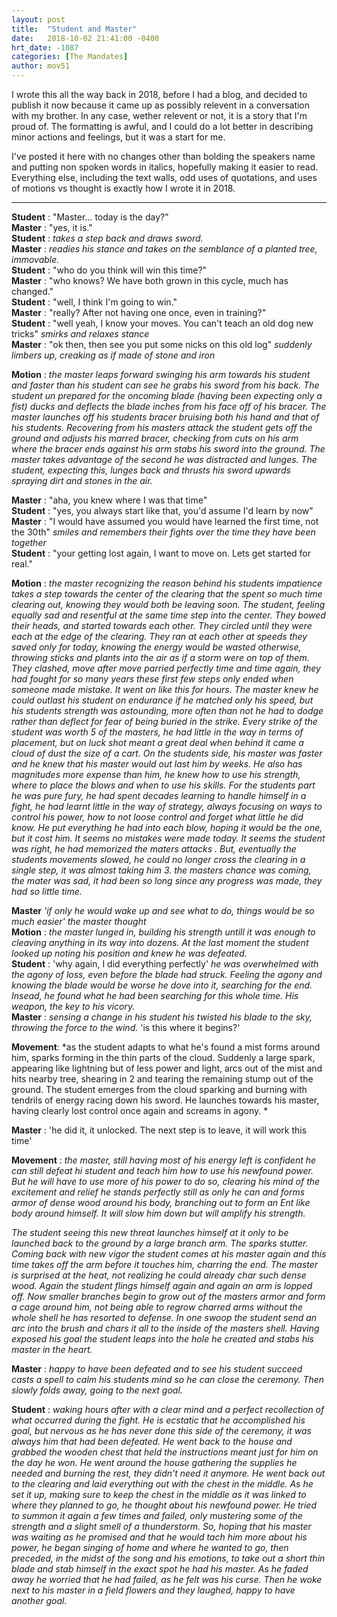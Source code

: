```yaml
---
layout: post
title:  "Student and Master"
date:   2018-10-02 21:41:00 -0400
hrt_date: -1087
categories: [The Mandates]
author: mov51
---
```

I wrote this all the way back in 2018, before I had a blog, and decided to publish it now because it came up as possibly relevent in a conversation with my brother. In any case, wether relevent or not, it is a story that I'm proud of. The formatting is awful, and I could do a lot better in describing minor actions and feelings, but it was a start for me.  

I've posted it here with no changes other than bolding the speakers name and putting non spoken words in italics, hopefully making it easier to read. Everything else, including the text walls, odd uses of quotations, and uses of motions vs thought is exactly how I wrote it in 2018. 

---

**Student** : "Master… today is the day?"  
**Master** : "yes, it is."  
**Student** : *takes a step back and draws sword.*  
**Master** : *readies his stance and takes on the semblance of a planted tree, immovable.*  
**Student** : "who do you think will win this time?"  
**Master** : "who knows? We have both grown in this cycle, much has changed."  
**Student** : "well, I think I'm going to win."  
**Master** : "really? After not having one once, even in training?"  
**Student** : "well yeah, I know your moves. You can't teach an old dog new tricks" *smirks and relaxes stance*  
**Master** : "ok then, then see you put some nicks on this old log" *suddenly limbers up, creaking as if made of stone and iron*  

**Motion** : *the master leaps forward swinging his arm towards his student and faster than his student can see he grabs his sword from his back. The student un prepared for the oncoming blade (having been expecting only a fist) ducks and deflects the blade inches from his face off of his bracer. The master launches off his students bracer bruising both his hand and that of his students. Recovering from his masters attack the student gets off the ground and adjusts his marred bracer, checking from cuts on his arm where the bracer ends against his arm stabs his sword into the ground. The master takes advantage of the second he was distracted and lunges. The student, expecting this, lunges back and thrusts his sword upwards spraying dirt and stones in the air.*

**Master** : "aha, you knew where I was that time"  
**Student** : "yes, you always start like that, you'd assume I'd learn by now"  
**Master** : "I would have assumed you would have learned the first time, not the 30th" *smiles and remembers their fights over the time they have been together*  
**Student** : "your getting lost again, I want to move on. Lets get started for real."  

**Motion** : *the master recognizing the reason behind his students impatience takes a step towards the center of the clearing that the spent so much time clearing out, knowing they would both be leaving soon. The student, feeling equally sad and resentful at the same time step into the center. They bowed their heads, and started towards each other. They circled until they were each at the edge of the clearing. They ran at each other at speeds they saved only for today, knowing the energy would be wasted otherwise, throwing sticks and plants into the air as if a storm were on top of them. They clashed, move after move parried perfectly time and time again, they had fought for so many years these first few steps only ended when someone made mistake. It went on like this for hours. The master knew he could outlast his student on endurance if he matched only his speed, but his students strength was astounding, more often than not he had to dodge rather than deflect for fear of being buried in the strike. Every strike of the student was worth 5 of the masters, he had little in the way in terms of placement, but on luck shot meant a great deal when behind it came a cloud of dust the size of a cart. On the students side, his master was faster and he knew that his master would out last him by weeks. He also has magnitudes more expense than him, he knew how to use his strength, where to place the blows and when to use his skills. For the students part he was pure fury, he had spent decades learning to handle himself in a fight, he had learnt little in the way of strategy, always focusing on ways to control his power, how to not loose control and forget what little he did know. He put everything he had into each blow, hoping it would be the one, but it cost him. It seems no mistakes were made today. It seems the student was right, he had memorized the maters attacks . But, eventually the students movements slowed, he could no longer cross the clearing in a single step, it was almost taking him 3. the masters chance was coming, the mater was sad, it had been so long since any progress was made, they had so little time.*

**Master** *'if only he would wake up and see what to do, things would be so much easier' the master thought*  
**Motion** : *the master lunged in, building his strength untill it was enough to cleaving anything in its way into dozens. At the last moment the student looked up noting his position and knew he was defeated.*  
**Student** : 'why again, I did everything perfectly' *he was overwhelmed with the agony of loss, even before the blade had struck. Feeling the agony and knowing the blade would be worse he dove into it, searching for the end. Insead, he found what he had been searching for this whole time. His weapon, the key to his vicory.*  
**Master** : *sensing a change in his student his twisted his blade to the sky, throwing the force to the wind.* 'is this where it begins?'  

**Movement**: *as the student adapts to what he's found a mist forms around him, sparks forming in the thin parts of the cloud. Suddenly a large spark, appearing like lightning but of less power and light, arcs out of the mist and hits nearby tree, shearing in 2 and tearing the remaining stump out of the ground. The student emerges from the cloud sparking and burning with tendrils of energy racing down his sword. He launches towards his master, having clearly lost control once again and screams in agony. *

**Master** : 'he did it, it unlocked. The next step is to leave, it will work this time'  

**Movement** : *the master, still having most of his energy left is confident he can still defeat hi student and teach him how to use his newfound power. But he will have to use more of his power to do so, clearing his mind of the excitement and relief he stands perfectly still as only he can and forms armor of dense wood around his body, branching out to form an Ent like body around himself. It will slow him down but will amplify his strength.*  

*The student seeing this new threat launches himself at it only to be launched back to the ground by a large branch arm. The sparks stutter. Coming back with new vigor the student comes at his master again and this time takes off the arm before it touches him, charring the end. The master is surprised at the heat, not realizing he could already char such dense wood. Again the student flings himself again and again an arm is lopped off. Now smaller branches begin to grow out of the masters armor and form a cage around him, not being able to regrow charred arms without the whole shell he has resorted to defense. In one swoop the student send an arc into the brush and chars it all to the inside of the masters shell. Having exposed his goal the student leaps into the hole he created and stabs his master in the heart.*  

**Master** : *happy to have been defeated and to see his student succeed casts a spell to calm his students mind so he can close the ceremony. Then slowly folds away, going to the next goal.*  

**Student** : *waking hours after with a clear mind and a perfect recollection of what occurred during the fight. He is ecstatic that he accomplished his goal, but nervous as he has never done this side of the ceremony, it was always him that had been defeated. He went back to the house and grabbed the wooden chest that held the instructions meant just for him on the day he won. He went around the house gathering the supplies he needed  and burning the rest, they didn't need it anymore. He went back out to the clearing and laid everything out with the chest in the middle. As he set it up, making sure to keep the chest in the middle as it was linked to where they planned to go, he thought about his newfound power. He tried to summon it again a few times and failed, only mustering some of the strength and a slight smell of a thunderstorm. So, hoping that his master was waiting as he promised and that he would tach him more about his power, he began singing of home and where he wanted to go, then preceded, in the midst of the song and his emotions, to take out a short thin blade and stab himself in the exact spot he had his master. As he faded away he worried that he had failed, as he felt was his curse. Then he woke next to his master in a field flowers and they laughed, happy to have another goal.*  
